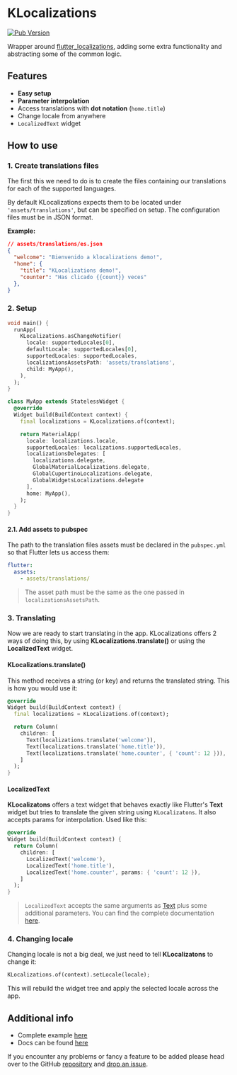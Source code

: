 # KLocalizations

[![Pub Version](https://img.shields.io/pub/v/klocalizations_flutter?style=flat-square)](https://pub.dev/packages/klocalizations_flutter)

Wrapper around [flutter_localizations](https://api.flutter.dev/flutter/flutter_localizations/flutter_localizations-library.html), adding some extra functionality and abstracting some of the common logic. 

## Features
* **Easy setup**
* **Parameter interpolation**
* Access translations with **dot notation** (`home.title`)
* Change locale from anywhere
* `LocalizedText` widget

## How to use

### 1. Create translations files
The first this we need to do is to create the files containing our translations for each of the supported languages.

By default KLocalizations expects them to be located under `'assets/translations'`, but can be specified on setup. The configuration files must be in JSON format.

**Example:**
```json
// assets/translations/es.json
{
  "welcome": "Bienvenido a klocalizations demo!",
  "home": {
    "title": "KLocalizations demo!",
    "counter": "Has clicado {{count}} veces"
  },
}
```


### 2. Setup

```dart
void main() {
  runApp(
    KLocalizations.asChangeNotifier(
      locale: supportedLocales[0],
      defaultLocale: supportedLocales[0],
      supportedLocales: supportedLocales,
      localizationsAssetsPath: 'assets/translations',
      child: MyApp(),
    ),
  );
}

class MyApp extends StatelessWidget {
  @override
  Widget build(BuildContext context) {
    final localizations = KLocalizations.of(context);

    return MaterialApp(
      locale: localizations.locale,
      supportedLocales: localizations.supportedLocales,
      localizationsDelegates: [
        localizations.delegate,
        GlobalMaterialLocalizations.delegate,
        GlobalCupertinoLocalizations.delegate,
        GlobalWidgetsLocalizations.delegate
      ],
      home: MyApp(),
    );
  }
}
```

#### 2.1. Add assets to pubspec
The path to the translation files assets must be declared in the `pubspec.yml` so that Flutter lets us access them:
```yml
flutter:
  assets:
    - assets/translations/
```

> The asset path must be the same as the one passed in `localizationsAssetsPath`.

### 3. Translating

Now we are ready to start translating in the app. KLocalizations offers 2 ways of doing this, by using **KLocalizations.translate()** or using the **LocalizedText** widget.

#### KLocalizations.translate()

This method receives a string (or key) and returns the translated string. This is how you would use it: 

```dart
@override
Widget build(BuildContext context) {
  final localizations = KLocalizations.of(context);

  return Column(
    children: [
      Text(localizations.translate('welcome')),
      Text(localizations.translate('home.title')),
      Text(localizations.translate('home.counter', { 'count': 12 })),
    ]
  );
}
```

#### LocalizedText

**KLocalizatons** offers a text widget that behaves exactly like Flutter's **Text** widget but tries to translate the given string using `KLocalizatons`. It also accepts params for interpolation. Used like this:

```dart
@override
Widget build(BuildContext context) {
  return Column(
    children: [
      LocalizedText('welcome'),
      LocalizedText('home.title'),
      LocalizedText('home.counter', params: { 'count': 12 }),
    ]
  );
}
```

> `LocalizedText` accepts the same arguments as [Text](https://api.flutter.dev/flutter/widgets/Text-class.html) plus some additional parameters. You can find the complete documentation [here](https://pub.dev/documentation/klocalizations_flutter/latest/klocalizations_flutter/LocalizedText-class.html).


### 4. Changing locale

Changing locale is not a big deal, we just need to tell **KLocalizatons** to change it:
```dart
KLocalizations.of(context).setLocale(locale);
```

This will rebuild the widget tree and apply the selected locale across the app.


## Additional info

* Complete example [here](https://github.com/nombrekeff/klocalizations_flutter/tree/main/example)
* Docs can be found [here](https://pub.dev/documentation/klocalizations_flutter)

If you encounter any problems or fancy a feature to be added please head over to the GitHub [repository](https://github.com/nombrekeff/klocalizations_flutter/) and [drop an issue](https://github.com/nombrekeff/klocalizations_flutter/issues/new).


